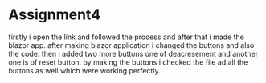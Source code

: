 # Assignment4
firstly i open the link and followed the process and after that i made the blazor app.
after making blazor application i changed the buttons and also the code.
then i added two more buttons one of deacresement and another one is of reset button.
by making the buttons i checked the file ad all the buttons as well which were working perfectly.
